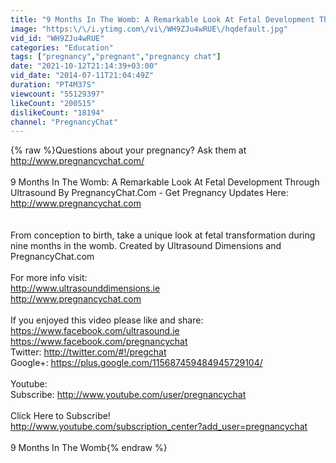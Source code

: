 ```yaml
---
title: "9 Months In The Womb: A Remarkable Look At Fetal Development Through Ultrasound By PregnancyChat.com"
image: "https:\/\/i.ytimg.com\/vi\/WH9ZJu4wRUE\/hqdefault.jpg"
vid_id: "WH9ZJu4wRUE"
categories: "Education"
tags: ["pregnancy","pregnant","pregnancy chat"]
date: "2021-10-12T21:14:39+03:00"
vid_date: "2014-07-11T21:04:49Z"
duration: "PT4M37S"
viewcount: "55129397"
likeCount: "200515"
dislikeCount: "18194"
channel: "PregnancyChat"
---
```

{% raw %}Questions about your pregnancy? Ask them at <a rel="nofollow" target="blank" href="http://www.pregnancychat.com/">http://www.pregnancychat.com/</a><br /><br />9 Months In The Womb: A Remarkable Look At Fetal Development Through Ultrasound By PregnancyChat.Com  -  Get Pregnancy Updates Here: <a rel="nofollow" target="blank" href="http://www.pregnancychat.com">http://www.pregnancychat.com</a><br /><br /><br />From conception to birth, take a unique look at fetal transformation during nine months in the womb. Created by Ultrasound Dimensions and PregnancyChat.com <br /><br />For more info visit:<br /><a rel="nofollow" target="blank" href="http://www.ultrasounddimensions.ie">http://www.ultrasounddimensions.ie</a><br /><a rel="nofollow" target="blank" href="http://www.pregnancychat.com">http://www.pregnancychat.com</a><br /><br />If you enjoyed this video please like and share: <br /><a rel="nofollow" target="blank" href="https://www.facebook.com/ultrasound.ie">https://www.facebook.com/ultrasound.ie</a><br /><a rel="nofollow" target="blank" href="https://www.facebook.com/pregnancychat">https://www.facebook.com/pregnancychat</a><br />Twitter: <a rel="nofollow" target="blank" href="http://twitter.com/#!/pregchat">http://twitter.com/#!/pregchat</a><br />Google+: <a rel="nofollow" target="blank" href="https://plus.google.com/115687459484945729104/">https://plus.google.com/115687459484945729104/</a><br /><br />Youtube: <br />Subscribe: <a rel="nofollow" target="blank" href="http://www.youtube.com/user/pregnancychat">http://www.youtube.com/user/pregnancychat</a><br /><br />Click Here to Subscribe!<br /><a rel="nofollow" target="blank" href="http://www.youtube.com/subscription_center?add_user=pregnancychat">http://www.youtube.com/subscription_center?add_user=pregnancychat</a><br /><br />9 Months In The Womb{% endraw %}
